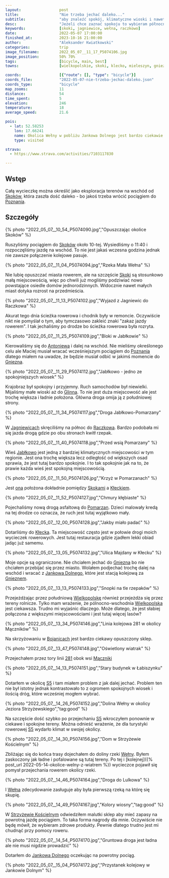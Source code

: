 ```yaml
---
layout:                 post
title:                  "Nie trzeba jechać daleko..."
subtitle:               "aby znaleźć spokój, klimatyczne wioski i nawet lekkie pagórki; idealna pogoda na rower"
desc:                   "Jeżeli chce zaznać spokoju to wybieram północno-wschodnie okolice od Poznania. I ta wycieczka jest przykładem wielu podobnych chociaż, z jakiegoś trudno do opisania powodu, wydaje mi się że była ciekawsza."
keywords:               [skoki, jagniewice, wełna, raczkowo]
date:                   2022-05-07 17:00:00
finished_at:            2023-10-16 21:00:00
author:                 "Aleksander Kwiatkowski"
categories:             trip
image_filename:         2022_05_07__11_17_P5074106.jpg
image_position:         50% 70%
tags:                   [bicycle, main, best]
towns:                  [wielkopolskie, skoki, klecko, mieleszyn, gniezno]

coords:                 [{"route": [], "type": "bicycle"}]
coords_file:            "2022-05-07-nie-trzeba-jechac-daleko.json"
coords_type:            "bicycle"
map_zooms:              11
distance:               54
time_spent:             5
elevation:              246
temperature:            18
average_speed:          21.6

pois:
  - lat: 52.58253
    lon: 17.66241
    name: Okolica Wełny w pobliżu Jankowa Dolnego jest bardzo ciekawie ukształowana
    type: visited

strava:
  - https://www.strava.com/activities/7103117830

---
```


[wiki-linia-281]: https://pl.wikipedia.org/wiki/Linia_kolejowa_nr_281
[wiki-skoki]: https://pl.wikipedia.org/wiki/Skoki_(powiat_w%C4%85growiecki)
[wiki-poznan]: https://pl.wikipedia.org/wiki/Pozna%C5%84
[wiki-antoniewo]: https://pl.wikipedia.org/wiki/Antoniewo_(osada_w_powiecie_w%C4%85growieckim)
[wiki-gniezno]: https://pl.wikipedia.org/wiki/Gniezno
[wiki-glinno]: https://pl.wikipedia.org/wiki/Glinno_(powiat_pozna%C5%84ski)
[wiki-jagniewice]: https://pl.wikipedia.org/wiki/Jagniewice
[wiki-raczkowo]: https://pl.wikipedia.org/wiki/Raczkowo
[wiki-jablkowo]: https://pl.wikipedia.org/wiki/Jab%C5%82kowo
[wiki-klecko]: https://pl.wikipedia.org/wiki/K%C5%82ecko
[wiki-pomarzany]: https://pl.wikipedia.org/wiki/Pomarzany_(wojew%C3%B3dztwo_wielkopolskie)
[wiki-jankowo-dolne]: https://pl.wikipedia.org/wiki/Jankowo_Dolne
[wiki-wielkopolska]: https://pl.wikipedia.org/wiki/Wojew%C3%B3dztwo_wielkopolskie
[wiki-bojanice]: https://pl.wikipedia.org/wiki/Bojanice_(powiat_gnie%C5%BAnie%C5%84ski)
[wiki-maczniki]: https://pl.wikipedia.org/wiki/M%C4%85czniki_(powiat_gnie%C5%BAnie%C5%84ski)
[wiki-s5]: https://pl.wikipedia.org/wiki/Droga_ekspresowa_S5_(Polska)
[wiki-rzeka-welna]: https://pl.wikipedia.org/wiki/We%C5%82na_(rzeka)
[wiki-strzyzewo-koscielne]: https://pl.wikipedia.org/wiki/Strzy%C5%BCewo_Ko%C5%9Bcielne


## Wstęp

Całą wycieczkę można określić jako eksploracja terenów na wschód od
[Skoków][wiki-skoki], która zaszła dość daleko - bo jakoś trzeba wrócić
pociągiem do [Poznania][wiki-poznan].

## Szczegóły

{% photo "2022_05_07__10_54_P5074090.jpg","Opuszczając okolice Skoków" %}

Ruszyliśmy pociągiem do [Skoków][wiki-skoki] około 10-tej. Wysiedliśmy
o 11:40 i rozpoczęliśmy jazdę na wschód. To nie jest jakaś wczesna godzina
jednak nie zawsze połączenie kolejowe pasuje.

{% photo "2022_05_07__11_04_P5074094.jpg","Rzeka Mała Wełna" %}

Nie lubię opuszczać miasta rowerem, ale na szczęście [Skoki][wiki-skoki]
są stosunkowo małą miejscowością, więc po chwili już mogliśmy podziwiać nowo
powstające osiedle domów jednorodzinnych. Widocznie nawet małych miast
dotyka rozrost na przedmieścia.

{% photo "2022_05_07__11_13_P5074102.jpg","Wyjazd z Jagniewic do Raczkowa" %}

Akurat tego dnia ścieżka rowerowa i chodnik były w remoncie. Oczywiście
nikt nie pomyślał o tym, aby tymczasowo zakleić znaki "zakaz jazdy rowerem".
I tak jechaliśmy po drodze bo ścieżka rowerowa była rozryta.

{% photo "2022_05_07__11_25_P5074109.jpg","Bloki w Jabłkowie" %}

Kierowaliśmy się do [Antoniewa][wiki-antoniewo] i dalej na wschód.
Nie mieliśmy określonego celu ale Maciej musiał wracać wcześniejszym pociągiem do
[Poznania][wiki-poznan] dlatego miałem na uwadze, że będzie musiał odbić
w jakimś momencie do [Gniezna][wiki-gniezno].

{% photo "2022_05_07__11_29_P5074112.jpg","Jabłkowo - jedno ze spokojniejszych wiosek" %}

Krajobraz był spokojny i przyjemny. Ruch samochodów był niewielki.
Mijaliśmy małe wioski aż do [Glinna][wiki-glinno]. To nie jest duża miejscowość
ale jest trochę większa i ładnie położona. Główna droga omija ją z południowej
strony.

{% photo "2022_05_07__11_34_P5074117.jpg","Droga Jabłkowo-Pomarzany" %}

W [Jagniewicach][wiki-jagniewice] skręciliśmy na północ do [Raczkowa][wiki-raczkowo].
Bardzo podobała mi się jazda drogą gdzie po obu stronach kwitł rzepak.

{% photo "2022_05_07__11_40_P5074118.jpg","Przed wsią Pomarzany" %}

Wieś [Jabłkowo][wiki-jablkowo] jest jedną z bardziej klimatycznych miejscowości
w tym regionie. Jest ona trochę większa lecz odległość od większych
osad sprawia, że jest tutaj bardzo spokojnie. I to tak spokojnie jak na
to, że prawie każda wieś jest spokojną miejscowością.

{% photo "2022_05_07__11_50_P5074126.jpg","Krzyż w Pomarzanach" %}

Jest [ona][wiki-jablkowo] położona dokładnie pomiędzy [Skokami][wiki-skoki]
a [Kłeckiem][wiki-klecko].

{% photo "2022_05_07__11_52_P5074127.jpg","Chmury kłębiaste" %}

Pojechaliśmy nową drogą asfaltową do [Pomarzan][wiki-pomarzany].
Dzieci malowały kredą na tej drodze co oznacza, że ruch jest tutaj
wyjątkowo mały.

{% photo "2022_05_07__12_00_P5074128.jpg","Jakby miało padać" %}

Dotarliśmy do [Kłecka][wiki-klecko]. Ta miejscowość często jest w połowie
drogi moich wycieczek rowerowych. Jest tutaj restauracja gdzie zjadłem lekki
obiad jadąc już samemu.

{% photo "2022_05_07__13_05_P5074132.jpg","Ulica Majdany w Kłecku" %}

Moje opcje są ograniczone. Nie chciałem jechać do [Gniezna][wiki-gniezno]
bo nie chciałem przebijać się przez miasto. Wolałem podjechać
trochę dalej na wschód i wracać z [Jankowa Dolnego][wiki-jankowo-dolne],
które jest stacją kolejową za [Gnieznem][wiki-gniezno].

{% photo "2022_05_07__13_13_P5074133.jpg","Snopki na tle rzepaków" %}

Przejeżdżając przez południową [Wielkopolskę][wiki-wielkopolska]
również przejeżdża się przez tereny rolnicze. Tylko mam wrażenie,
że pólnocno-wschodnia [Wielkopolska][wiki-wielkopolska] jest ciekawsza.
Trudno mi wyjaśnic dlaczego. Może dlatego, że jest słabiej połączona
z większymi miejscowościami i jest tutaj więcej lasów?

{% photo "2022_05_07__13_34_P5074146.jpg","Linia kolejowa 281 w okolicy Mączników" %}

Na skrzyżowaniu w [Bojanicach][wiki-bojanice] jest bardzo ciekawy
opuszczony sklep.

{% photo "2022_05_07__13_47_P5074148.jpg","Oświetlony wiatrak" %}

Przejechałem przez tory linii [281][wiki-linia-281] obok wsi
[Mączniki][wiki-maczniki]

{% photo "2022_05_07__14_13_P5074151.jpg","Stary budynek w Łabiszynku" %}

Dotarłem w okolicę [S5][wiki-s5] i tam miałem problem z jak dalej jechać.
Problem ten nie był istotny jednak kontrastowało to z ogromem spokojnych
wiosek i ilością dróg, które wcześniej mogłem wybrać.

{% photo "2022_05_07__14_26_P5074152.jpg","Dolina Wełny w okolicy Jeziora Strzyżewskiego","tag:good" %}

Na szczęście dość szybko po przejechaniu [S5][wiki-s5] wkroczyłem ponownie w ciekawe
i spokojne tereny. Można odnieść wrażenie, że dla turystyki rowerowej
[S5][wiki-s5] wydarło klimat w swojej okolicy.

{% photo "2022_05_07__14_30_P5074156.jpg","Dom w Strzyżewie Kościelnym" %}

Zbliżając się do końca trasy dojechałem do doliny rzeki [Wełny][wiki-rzeka-welna].
Byłem zaskoczony jak ładne i pofalowane są tutaj tereny. Po tej i
[kolejnej]({% post_url 2022-05-14-okolice-welny-z-wiatrem %}) wycieczce
pojawił się pomysł przejechania rowerem okolicy rzeki.

{% photo "2022_05_07__14_46_P5074164.jpg","Droga do Lulkowa" %}

I [Wełna][wiki-rzeka-welna]
zdecydowanie zasługuje aby była pierwszą rzeką na którę się skupię.

{% photo "2022_05_07__14_49_P5074167.jpg","Kolory wiosny","tag:good" %}

W [Strzyżewie Kościelnym][wiki-strzyzewo-koscielne] odwiedziłem malutki sklep
aby mieć zapasy na powrotną jazdę pociągiem. To taka forma nagrody dla mnie.
Oczywiście nie będę mówił, że wybieram zdrowe produkty. Pewnie dlatego
trudno jest mi chudnąć przy pomocy roweru.

{% photo "2022_05_07__14_54_P5074170.jpg","Gruntowa droga jest ładna ale nie musi nigdzie prowadzić" %}

Dotarłem do [Jankowa Dolnego][wiki-jankowo-dolne] oczekując na
powrotny pociąg.

{% photo "2022_05_07__15_04_P5074172.jpg","Przystanek kolejowy w Jankowie Dolnym" %}
